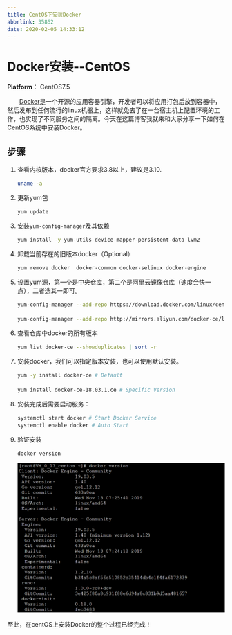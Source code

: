 ```yaml
---
title: CentOS下安装Docker
abbrlink: 35862
date: 2020-02-05 14:33:12
---
```


# Docker安装--CentOS

**Platform**： CentOS7.5

&emsp;&emsp;[Docker](https://www.docker.com/)是一个开源的应用容器引擎，开发者可以将应用打包后放到容器中，然后发布到任何流行的linux机器上，这样就免去了在一台宿主机上配置环境的工作，也实现了不同服务之间的隔离。今天在这篇博客我就来和大家分享一下如何在CentOS系统中安装Docker。

<!-- more -->

## 步骤

1. 查看内核版本，docker官方要求3.8以上，建议是3.10.

   ```bash
   uname -a
   ```

2. 更新yum包

   ```bash
   yum update
   ```

3. 安装`yum-config-manager`及其依赖

   ```bash
   yum install -y yum-utils device-mapper-persistent-data lvm2
   ```

4. 卸载当前存在的旧版本docker（Optional）

   ```bash
   yum remove docker  docker-common docker-selinux docker-engine
   ```

5. 设置yum源，第一个是中央仓库，第二个是阿里云镜像仓库（速度会快一点），二者选其一即可。

   ```bash
   yum-config-manager --add-repo https://download.docker.com/linux/centos/docker-ce.repo
   
   yum-config-manager --add-repo http://mirrors.aliyun.com/docker-ce/linux/centos/docker-ce.repo
   ```

6. 查看仓库中docker的所有版本

   ```bash
   yum list docker-ce --showduplicates | sort -r
   ```

7. 安装docker，我们可以指定版本安装，也可以使用默认安装。

   ```bash
   yum -y install docker-ce # Default
   
   yum install docker-ce-18.03.1.ce # Specific Version
   ```

8. 安装完成后需要启动服务：

   ```bash
   systemctl start docker # Start Docker Service
   systemctl enable docker # Auto Start
   ```

9. 验证安装

   ```bash
   docker version
   ```

   ![Docker Version](/images/docker0.png)

至此，在centOS上安装Docker的整个过程已经完成！